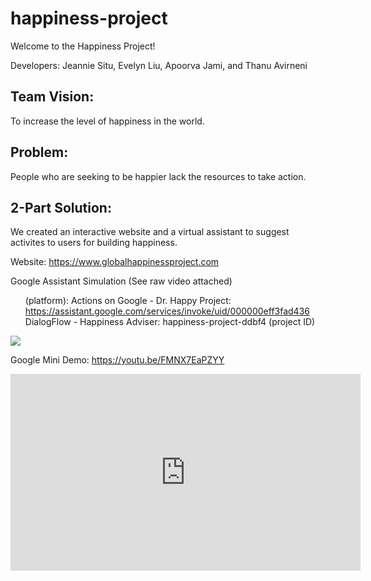 # happiness-project

Welcome to the Happiness Project!

Developers: Jeannie Situ, Evelyn Liu, Apoorva Jami, and Thanu Avirneni

## Team Vision:
To increase the level of happiness in the world.

## Problem:
People who are seeking to be happier lack the resources to take action.

## 2-Part Solution:
We created an interactive website and a virtual assistant to suggest activites to users for building happiness.

Website: https://www.globalhappinessproject.com

Google Assistant Simulation (See raw video attached) <ul>
(platform): Actions on Google - Dr. Happy Project: https://assistant.google.com/services/invoke/uid/000000eff3fad436
DialogFlow - Happiness Adviser: happiness-project-ddbf4 (project ID) </ul>
<img src="https://i.imgur.com/FERyJIOl.jpg"/>

Google Mini Demo: https://youtu.be/FMNX7EaPZYY
<iframe width="560" height="315" src="https://www.youtube.com/embed/FMNX7EaPZYY" frameborder="0" allow="accelerometer; autoplay; encrypted-media; gyroscope; picture-in-picture" allowfullscreen></iframe>

